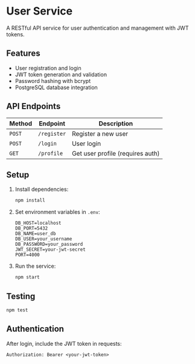 # User Service

A RESTful API service for user authentication and management with JWT tokens.

## Features

- User registration and login
- JWT token generation and validation
- Password hashing with bcrypt
- PostgreSQL database integration

## API Endpoints

| Method | Endpoint | Description |
|--------|----------|-------------|
| `POST` | `/register` | Register a new user |
| `POST` | `/login` | User login |
| `GET` | `/profile` | Get user profile (requires auth) |

## Setup

1. Install dependencies:
   ```bash
   npm install
   ```

2. Set environment variables in `.env`:
   ```
   DB_HOST=localhost
   DB_PORT=5432
   DB_NAME=user_db
   DB_USER=your_username
   DB_PASSWORD=your_password
   JWT_SECRET=your-jwt-secret
   PORT=4000
   ```

3. Run the service:
   ```bash
   npm start
   ```

## Testing

```bash
npm test
```

## Authentication

After login, include the JWT token in requests:
```
Authorization: Bearer <your-jwt-token>
```